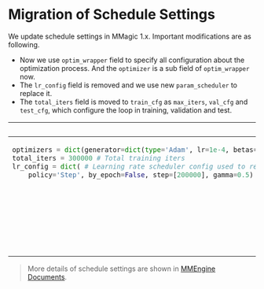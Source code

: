 # Migration of Schedule Settings

We update schedule settings in MMagic 1.x. Important modifications are as following.

- Now we use `optim_wrapper` field to specify all configuration about the optimization process. And the `optimizer` is a sub field of `optim_wrapper` now.
- The `lr_config` field is removed and we use new `param_scheduler` to replace it.
- The `total_iters` field is moved to `train_cfg` as `max_iters`, `val_cfg` and `test_cfg`, which configure the loop in training, validation and test.

<table class="docutils">
<thead>
  <tr>
    <th> Original </th>
    <th> New </th>
<tbody>
<tr>
<td valign="top">

```python
optimizers = dict(generator=dict(type='Adam', lr=1e-4, betas=(0.9, 0.999)))  # Config used to build optimizer, support all the optimizers in PyTorch whose arguments are also the same as those in PyTorch
total_iters = 300000 # Total training iters
lr_config = dict( # Learning rate scheduler config used to register LrUpdater hook
    policy='Step', by_epoch=False, step=[200000], gamma=0.5)  # The policy of scheduler
```

</td>

<td valign="top">

```python
optim_wrapper = dict(
    dict(
        type='OptimWrapper',
        optimizer=dict(type='Adam', lr=1e-4),
    )
)  # Config used to build optimizer, support all the optimizers in PyTorch whose arguments are also the same as those in PyTorch.
param_scheduler = dict(  # Config of learning policy
    type='MultiStepLR', by_epoch=False, milestones=[200000], gamma=0.5)  # The policy of scheduler
train_cfg = dict(
    type='IterBasedTrainLoop', max_iters=300000, val_interval=5000)  # Config of train loop type
val_cfg = dict(type='ValLoop')  # The name of validation loop type
test_cfg = dict(type='TestLoop')  # The name of test loop type
```

</td>

</tr>
</thead>
</table>

> More details of schedule settings are shown in [MMEngine Documents](https://github.com/open-mmlab/mmengine/blob/main/docs/en/migration/param_scheduler.md).
